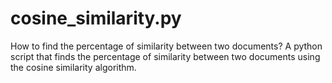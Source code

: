 # cosine_similarity.py
How to find the percentage of similarity between two documents? A python script that finds the percentage of similarity between two documents using the cosine similarity algorithm.
